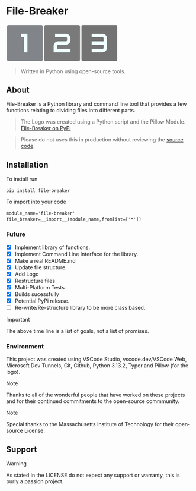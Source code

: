 # File-Breaker
<img src="https://github.com/barnabeepickle/file-breaker/blob/24bf8adf2e70805432e2d8100e058dba42c011c6/resources/logo.png" alt="File-Breaker Logo, 3 differently colored grey squares with rounded corners and white text,the numbers 1, 2 and 3 in the center of each." width=60% height=60%>

> Written in Python using open-source tools.
## About
File-Breaker is a Python library and command line tool that provides a few functions relating to dividing files into different parts.
> The Logo was created using a Python script and the Pillow Module.
[File-Breaker on PyPi](https://pypi.org/project/file-breaker/)

> Please do not uses this in production without reviewing the [source code](https://github.com/barnabeepickle/file-breaker).

## Installation
To install run
```
pip install file-breaker
```
To import into your code
```
module_name='file-breaker'
file_breaker=__import__(module_name,fromlist=['*'])
```
### Future
- [x] Implement library of functions.
- [x] Implement Command Line Interface for the library.
- [x] Make a real README.md
- [x] Update file structure.
- [x] Add Logo
- [x] Restructure files
- [x] Multi-Platform Tests
- [x] Builds sucessfully
- [x] Potential PyPi release.
- [ ] Re-write/Re-structure library to be more class based.

> [!IMPORTANT]
> The above time line is a list of goals, not a list of promises.
### Environment
This project was created using VSCode Studio, vscode.dev/VSCode Web, Microsoft Dev Tunnels, Git, Github, Python 3.13.2, Typer and Pillow (for the logo).
> [!NOTE]
> Thanks to all of the wonderful people that have worked on these projects and for their continued commitments to the open-source commmunity.

> [!NOTE]
> Special thanks to the Massachusetts Institute of Technology for their open-source License.
## Support
> [!WARNING]
> As stated in the LICENSE do not expect any support or warranty, this is purly a passion project.
